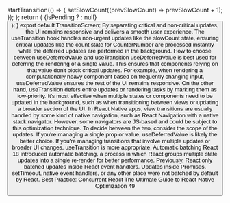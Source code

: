 startTransition(() => {
      setSlowCount((prevSlowCount) => prevSlowCount + 1);
    });
  };
  return (
    <SafeAreaView style={styles.container}>
      <CounterNumber count={count} />
      <SlowComponent count={slowCount} />
      {isPending ? <LoadingSpinner /> : null}
      <Button onPress={handleIncrement} title="Increment" />
    </SafeAreaView>
  );
}
export default TransitionScreen;
By separating critical and non-critical updates, the UI remains responsive and delivers a smooth 
user experience. The useTransition hook handles non-urgent updates like the slowCount 
state, ensuring critical updates like the count state for CounterNumber are processed instantly 
while the deferred updates are performed in the background.
How to choose between useDeferredValue and  useTransition
useDeferredValue  is best used for deferring the rendering of a single value. This ensures 
that components relying on that value don't block critical updates. For example, when 
rendering a computationally heavy component based on frequently changing input, 
useDeferredValue ensures the rest of the UI remains responsive.
On the other hand, useTransition defers entire updates or rendering tasks by marking them 
as low-priority. It's most effective when multiple states or components need to be updated 
in the background, such as when transitioning between views or updating a broader section 
of the UI. In React Native apps, view transitions are usually handled by some kind of native 
navigation, such as React Navigation with a native stack navigator. However, some navigators 
are JS-based and could be subject to this optimization technique.
To decide between the two, consider the scope of the updates. If you're managing a single prop 
or value, 
useDeferredValue is likely the better choice. If you're managing transitions that 
involve multiple updates or broader UI changes, useTransition is more appropriate.
Automatic batching
React 18 introduced automatic batching, a process in which React groups multiple state 
updates into a single re-render for better performance. Previously, React only batched updates 
inside React event handlers. Updates inside Promises, setTimeout, native event handlers, or 
any other place were not batched by default by React.
Best Practice: Concurrent React
The Ultimate Guide to React Native Optimization
49